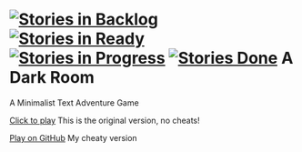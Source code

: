 [![Stories in Backlog](https://badge.waffle.io/dittoslash/adarkroom.png?label=backlogy&title=Backlog)](https://waffle.io/dittoslash/adarkroom) [![Stories in Ready](https://badge.waffle.io/dittoslash/adarkroom.png?label=ready&title=Ready)](https://waffle.io/dittoslash/adarkroom)  [![Stories in Progress](https://badge.waffle.io/dittoslash/adarkroom.png?label=in+progress&title=In+Progress)](https://waffle.io/dittoslash/adarkroom) [![Stories Done](https://badge.waffle.io/dittoslash/adarkroom.png?label=done&title=Done)](https://waffle.io/dittoslash/adarkroom) 
A Dark Room
===========

A Minimalist Text Adventure Game

[Click to play](http://adarkroom.doublespeakgames.com/) This is the original version, no cheats!  

[Play on GitHub](http://dittoslash.github.io/adarkroom) My cheaty version


